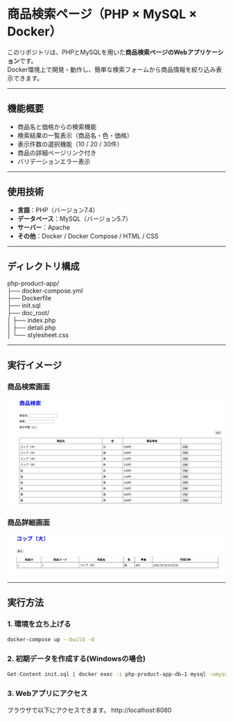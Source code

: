 # 商品検索ページ（PHP × MySQL × Docker）

このリポジトリは、PHPとMySQLを用いた**商品検索ページのWebアプリケーション**です。  
Docker環境上で開発・動作し、簡単な検索フォームから商品情報を絞り込み表示できます。

---

## 機能概要

- 商品名と価格からの検索機能
- 検索結果の一覧表示（商品名・色・価格）
- 表示件数の選択機能（10 / 20 / 30件）
- 商品の詳細ページリンク付き
- バリデーションエラー表示

---

## 使用技術

- **言語**：PHP（バージョン7.4）
- **データベース**：MySQL（バージョン5.7）
- **サーバー**：Apache
- **その他**：Docker / Docker Compose / HTML / CSS

---

## ディレクトリ構成

php-product-app/  
├── docker-compose.yml  
├── Dockerfile  
├── init.sql  
├── doc_root/  
│ ├── index.php  
│ ├── detail.php  
│ └── stylesheet.css  


---

## 実行イメージ

### 商品検索画面
![商品検索画面](index.png)

### 商品詳細画面
![商品詳細画面](detail.png)

---

## 実行方法

### 1. 環境を立ち上げる

```bash
docker-compose up --build -d
```
### 2. 初期データを作成する(Windowsの場合)

```bash
Get-Content init.sql | docker exec -i php-product-app-db-1 mysql -umysql -pmysql test
```

### 3. Webアプリにアクセス
ブラウザで以下にアクセスできます。
http://localhost:8080
